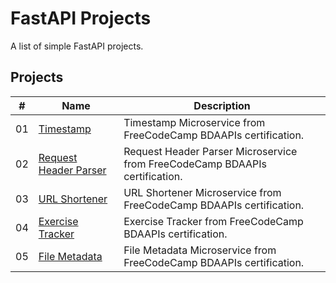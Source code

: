 # FastAPI Projects

A list of simple FastAPI projects.


## Projects

|  #  | Name                                      | Description                                                                  |
| ----| ------------------------------------------| -----------------------------------------------------------------------------|
|  01 | [Timestamp](./timestamp)                  |  Timestamp Microservice from FreeCodeCamp BDAAPIs certification.             |
|  02 | [Request Header Parser](./request-header) |  Request Header Parser Microservice from FreeCodeCamp BDAAPIs certification. |
|  03 | [URL Shortener](./url-shortener)          |  URL Shortener Microservice from FreeCodeCamp BDAAPIs certification.         |
|  04 | [Exercise Tracker](./exercise-tracker)    |  Exercise Tracker from FreeCodeCamp BDAAPIs certification.                   |
|  05 | [File Metadata](./file-metadata)          |  File Metadata Microservice from FreeCodeCamp BDAAPIs certification.         |
